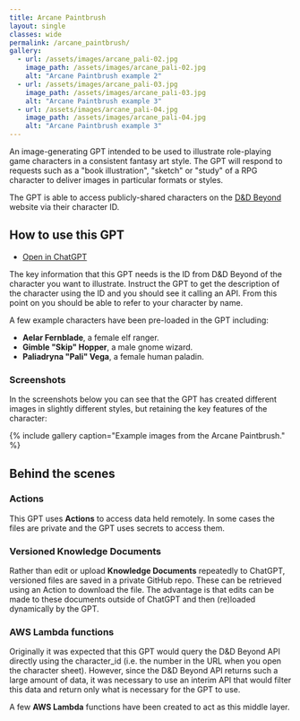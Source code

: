 ```yaml
---
title: Arcane Paintbrush
layout: single
classes: wide
permalink: /arcane_paintbrush/
gallery:
  - url: /assets/images/arcane_pali-02.jpg
    image_path: /assets/images/arcane_pali-02.jpg
    alt: "Arcane Paintbrush example 2"
  - url: /assets/images/arcane_pali-03.jpg
    image_path: /assets/images/arcane_pali-03.jpg
    alt: "Arcane Paintbrush example 3"
  - url: /assets/images/arcane_pali-04.jpg
    image_path: /assets/images/arcane_pali-04.jpg
    alt: "Arcane Paintbrush example 3"
---
```


An image-generating GPT intended to be used to illustrate role-playing game
characters in a consistent fantasy art style. The GPT will respond to requests
such as a "book illustration", "sketch" or "study" of a RPG character to deliver
images in particular formats or styles.

The GPT is able to access publicly-shared characters on the
[D&D Beyond](https://dndbeyond.com) website via their character ID.

## How to use this GPT

* [Open in ChatGPT](https://chat.openai.com/g/g-3R9svhPj5-arcane-paintbrush)

The key information that this GPT needs is the ID from D&D Beyond of the
character you want to illustrate. Instruct the GPT to get the description of the
character using the ID and you should see it calling an API. From this point on
you should be able to refer to your character by name.

A few example characters have been pre-loaded in the GPT including:

* **Aelar Fernblade**, a female elf ranger.
* **Gimble "Skip" Hopper**, a male gnome wizard.
* **Paliadryna "Pali" Vega**, a female human paladin.

### Screenshots

In the screenshots below you can see that the GPT has created different images
in slightly different styles, but retaining the key features of the character:

{% include gallery caption="Example images from the Arcane Paintbrush." %}

## Behind the scenes

### Actions

This GPT uses **Actions** to access data held remotely. In some cases the files
are private and the GPT uses secrets to access them.

### Versioned Knowledge Documents

Rather than edit or upload **Knowledge Documents** repeatedly to ChatGPT,
versioned files are saved in a private GitHub repo. These can be retrieved using
an Action to download the file. The advantage is that edits can be made to these
documents outside of ChatGPT and then (re)loaded dynamically by the GPT.

### AWS Lambda functions

Originally it was expected that this GPT would query the D&D Beyond API directly
using the character_id (i.e. the number in the URL when you open the character
sheet). However, since the D&D Beyond API returns such a large amount of data,
it was necessary to use an interim API that would filter this data and return
only what is necessary for the GPT to use.

A few **AWS Lambda** functions have been created to act as this middle layer.
